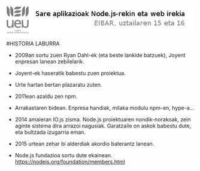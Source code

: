 ![Alt text](https://raw.githubusercontent.com/jimakker/Sare-aplikazioak-Node.js-rekin-eta-web-irekia/master/irudiak/goiburua.png)

#HISTORIA LABURRA

* 2009an sortu zuen Ryan Dahl-ek (eta beste lankide batzuek), Joyent enpresan lanean zebilelarik.

* Joyent-ek haseratik babestu zuen proiektua.

* Urte hartan bertan plazaratu zuten.

* 2011ean azaldu zen npm.

* Arrakastaren bidean. Enpresa handiak, milaka modulu npm-en, hype-a...

* 2014 amaieran IO.js zisma. Node.js proiektuaren nondik-norakoak, zein aginte sistema dira arrazoi nagusiak. Garatzaile on askok babestu dute, eta bultzada izugarria eman.

* 2015 urtean zehar bi alderdiak akordio baterantz lanean. 

* Node.js fundazioa sortu dute ekainean. <https://nodejs.org/foundation/members.html>